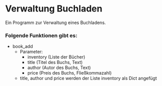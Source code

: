 # Verwaltung Buchladen
Ein Programm zur Verwaltung eines Buchladens.
### Folgende Funktionen gibt es:
- book_add
  - Parameter:
    - inventory (Liste der Bücher)
    - title (Titel des Buchs, Text)
    - author (Autor des Buchs, Text)
    - price (Preis des Buchs, Fließkommazahl)
  - title, author und price werden der Liste inventory als Dict angefügt